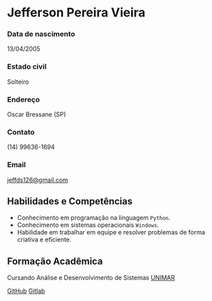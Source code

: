 # Jefferson Pereira Vieira

### Data de nascimento
13/04/2005
### Estado civil
Solteiro
### Endereço
Oscar Bressane (SP)
### Contato
(14) 99636-1694
### Email
jeffds126@gmail.com

## Habilidades e Competências
- Conhecimento em programação na linguagem `Python`.
- Conhecimento em sistemas operacionais `Windows`.
- Habilidade em trabalhar em equipe e resolver problemas de forma criativa e eficiente.

## Formação Acadêmica
Cursando Análise e Desenvolvimento de Sistemas [UNIMAR](https://unimar.br)

[GitHub](https://github.com/JeffersonADS)
[Gitlab](https://gitlab.com/jeffersonpvieira2)